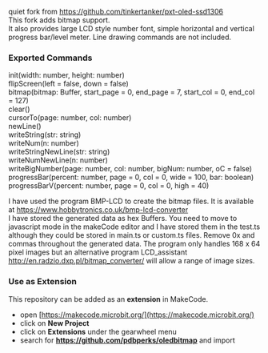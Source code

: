 quiet fork from https://github.com/tinkertanker/pxt-oled-ssd1306  
This fork adds bitmap support.   
It also provides large LCD style number font, simple horizontal and vertical progress bar/level meter. 
Line drawing commands are not included.

### Exported Commands  
init(width: number, height: number)  
flipScreen(left = false, down = false)  
bitmap(bitmap: Buffer, start_page = 0, end_page = 7, start_col = 0, end_col = 127)  
clear()  
cursorTo(page: number, col: number)  
newLine()  
writeString(str: string)  
writeNum(n: number)  
writeStringNewLine(str: string)  
writeNumNewLine(n: number)  
writeBigNumber(page: number, col: number,  bigNum: number, oC = false)  
progressBar(percent: number, page = 0, col = 0, wide = 100, bar: boolean)  
progressBarV(percent: number, page = 0, col = 0, high = 40)  
 
I have used the program BMP-LCD to create the bitmap files. It is available at https://www.hobbytronics.co.uk/bmp-lcd-converter  
I have stored the generated data as hex Buffers. You need to move to javascript mode in the makeCode editor and I have stored them in the test.ts although they could be stored in main.ts or custom.ts files. Remove 0x and commas throughout the generated data. The program only handles 168 x 64 pixel images but an alternative program LCD_assistant http://en.radzio.dxp.pl/bitmap_converter/  will allow a range of image sizes.

### Use as Extension

This repository can be added as an **extension** in MakeCode.

* open [https://makecode.microbit.org/](https://makecode.microbit.org/)
* click on **New Project**
* click on **Extensions** under the gearwheel menu
* search for **https://github.com/pdbperks/oledbitmap** and import



